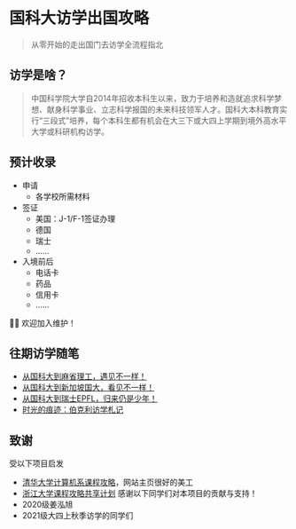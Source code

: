# 国科大访学出国攻略

> 从零开始的走出国门去访学全流程指北

## 访学是啥？

> 中国科学院大学自2014年招收本科生以来，致力于培养和造就追求科学梦想、献身科学事业、立志科学报国的未来科技领军人才。国科大本科教育实行“三段式”培养，每个本科生都有机会在大三下或大四上学期到境外高水平大学或科研机构访学。

## 预计收录
- 申请
  - 各学校所需材料
- 签证
  - 美国：J-1/F-1签证办理
  - 德国
  - 瑞士
  - ……
- 入境前后
  - 电话卡
  - 药品
  - 信用卡
  - ……

👏🏻 欢迎加入维护！

## 往期访学随笔
- [从国科大到麻省理工，遇见不一样！](https://mp.weixin.qq.com/s/ntszRHyVS4DRCZjL1v25cw)
- [从国科大到新加坡国大，看见不一样！](https://mp.weixin.qq.com/s/Di_byLGy1_zRmjGc7L8SLg)
- [从国科大到瑞士EPFL，归来仍是少年！](https://mp.weixin.qq.com/s/Mck4IBbWR0PxJLxI9GtmZA)
- [时光的痕迹：伯克利访学札记](https://bkjy.ucas.ac.cn/index.php/fxjl/ucaser/7008-2024-01-24-02-04-15)

## 致谢
受以下项目启发
- [清华大学计算机系课程攻略](https://github.com/PKUanonym/REKCARC-TSC-UHT)，网站主页很好的美工
- [浙江大学课程攻略共享计划](https://github.com/QSCTech/zju-icicles)
感谢以下同学们对本项目的贡献与支持！
- 2020级姜泓旭
- 2021级大四上秋季访学的同学们
